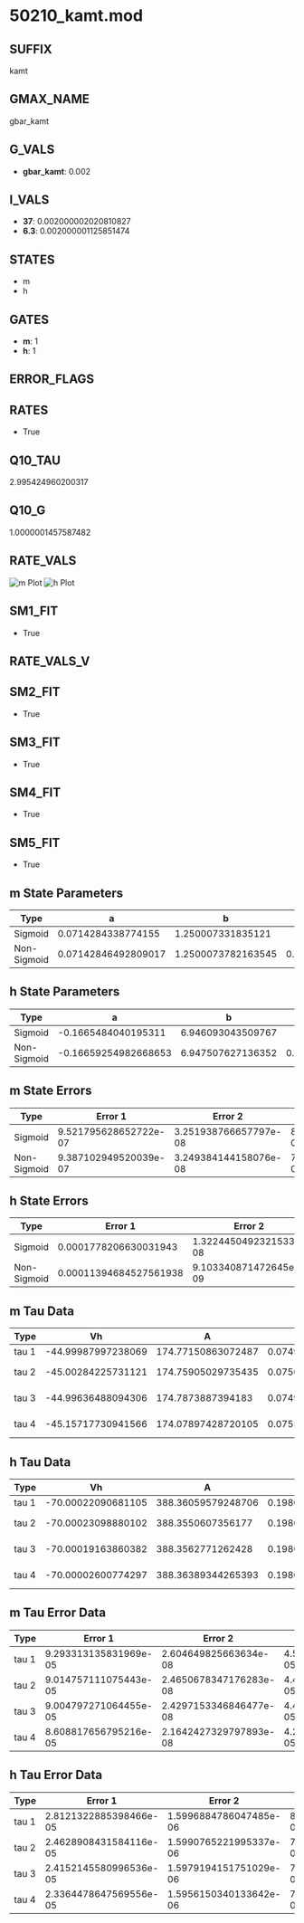 # 50210_kamt.mod

## SUFFIX

kamt

## GMAX_NAME

gbar_kamt

## G_VALS

- **gbar_kamt**: 0.002

## I_VALS

- **37**: 0.002000002020810827
- **6.3**: 0.002000001125851474

## STATES

- m
- h

## GATES

- **m**: 1
- **h**: 1

## ERROR_FLAGS


## RATES

- True

## Q10_TAU

2.995424960200317

## Q10_G

1.0000001457587482

## RATE_VALS

![m Plot](/Users/pbozelos/Dropbox/icg-Chai-Panos/supermodels/output_markdown_files/K/50210_kamt.mod/images/m.png)
![h Plot](/Users/pbozelos/Dropbox/icg-Chai-Panos/supermodels/output_markdown_files/K/50210_kamt.mod/images/h.png)

## SM1_FIT

- True

## RATE_VALS_V

## SM2_FIT

- True

## SM3_FIT

- True

## SM4_FIT

- True

## SM5_FIT

- True

## m State Parameters

| Type | a | b | c | d |
| --- | --- | --- | --- | --- |
| Sigmoid | 0.0714284338774155 | 1.250007331835121 |
| Non-Sigmoid | 0.07142846492809017 | 1.2500073782163545 | 0.9999997697998322 | 4.299124099384733e-08 |

## h State Parameters

| Type | a | b | c | d |
| --- | --- | --- | --- | --- |
| Sigmoid | -0.1665484040195311 | 6.946093043509767 |
| Non-Sigmoid | -0.16659254982668653 | 6.947507627136352 | 0.9998836764940776 | -1.3075813598435464e-05 |

## m State Errors

| Type | Error 1 | Error 2 | Error 3 |
| --- | --- | --- | --- |
| Sigmoid | 9.521795628652722e-07 | 3.251938766657797e-08 | 8.096959238064797e-07 |
| Non-Sigmoid | 9.387102949520039e-07 | 3.249384144158076e-08 | 7.982421899191311e-07 |

## h State Errors

| Type | Error 1 | Error 2 | Error 3 |
| --- | --- | --- | --- |
| Sigmoid | 0.0001778206630031943 | 1.3224450492321533e-08 | 0.0001320266792517229 |
| Non-Sigmoid | 0.00011394684527561938 | 9.103340871472645e-09 | 8.460222416716358e-05 |

## m Tau Data

| Type | Vh | A | b1 | b2 | c1 | c2 | d1 | d2 | e1 | e2 |
| --- | --- | --- | --- | --- | --- | --- | --- | --- | --- | --- |
| tau 1 | -44.99987997238069 | 174.77150863072487 | 0.0749921041236351 | 0.024999011886490306 |
| tau 2 | -45.00284225731121 | 174.75905029735435 | 0.07500669883409664 | 4.019818372519683e-07 | 0.024995576129654945 | 1.501667444778245e-08 |
| tau 3 | -44.99636488094306 | 174.7873887394183 | 0.07498509835687384 | -2.3229172725247274e-07 | -7.445019101548783e-09 | 0.025006980937466984 | -1.1829867247723738e-07 | 5.038806884818837e-10 |
| tau 4 | -45.15717730941566 | 174.07897428720105 | 0.07551420844256641 | 1.6462239181047604e-05 | 2.970928500860025e-07 | 2.4691743726075255e-09 | 0.024731188266753603 | 3.2993508080146575e-06 | -1.711738511790805e-08 | 3.040345545429267e-11 |

## h Tau Data

| Type | Vh | A | b1 | b2 | c1 | c2 | d1 | d2 | e1 | e2 |
| --- | --- | --- | --- | --- | --- | --- | --- | --- | --- | --- |
| tau 1 | -70.00022090681105 | 388.36059579248706 | 0.1980027710095698 | 0.0019998738377744437 |
| tau 2 | -70.00023098880102 | 388.3550607356177 | 0.19800509133067415 | 1.2923563312056312e-06 | 0.0019995482216194457 | 1.5630315858647349e-09 |
| tau 3 | -70.00019163860382 | 388.3562771262428 | 0.1980068389643071 | 1.305585917144693e-06 | -3.523716899461131e-08 | 0.001999549456931757 | 2.680171477615759e-09 | -6.625024762656686e-12 |
| tau 4 | -70.00002600774297 | 388.36389344265393 | 0.19800444311840948 | 7.423746086254218e-07 | -3.9666480531653716e-08 | 2.2288271879926963e-09 | 0.002001032900271544 | -2.9589816165541032e-08 | 2.5788264526058985e-10 | -7.224796141049292e-13 |

## m Tau Error Data

| Type | Error 1 | Error 2 | Error 3 |
| --- | --- | --- | --- |
| tau 1 | 9.293313135831969e-05 | 2.604649825663634e-08 | 4.558590891972942e-05 |
| tau 2 | 9.014757111075443e-05 | 2.4650678347176283e-08 | 4.421952543646632e-05 |
| tau 3 | 9.004797271064455e-05 | 2.4297153346846477e-08 | 4.417067005486453e-05 |
| tau 4 | 8.608817656795216e-05 | 2.1642427329797893e-08 | 4.222829596649468e-05 |

## h Tau Error Data

| Type | Error 1 | Error 2 | Error 3 |
| --- | --- | --- | --- |
| tau 1 | 2.8121322885398466e-05 | 1.5996884786047485e-06 | 8.485694428491536e-06 |
| tau 2 | 2.4628908431584116e-05 | 1.5990765221995337e-06 | 7.4318477800430215e-06 |
| tau 3 | 2.4152145580996536e-05 | 1.5979194151751029e-06 | 7.287983144604999e-06 |
| tau 4 | 2.3364478647569556e-05 | 1.5956150340133642e-06 | 7.050302259686215e-06 |

